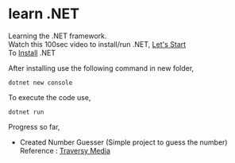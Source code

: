 # learn .NET

Learning the .NET framework.<br>
Watch this 100sec video to install/run .NET, [Let's Start](https://www.youtube.com/watch?v=ravLFzIguCM)<br>
To [Install](https://dotnet.microsoft.com/en-us/download) .NET<br>

After installing use the following command in new folder,
```
dotnet new console
```

To execute the code use,
```
dotnet run
```

Progress so far,<br>

- Created Number Guesser (Simple project to guess the number)<br>
  Reference : [Traversy Media](https://www.youtube.com/watch?v=GcFJjpMFJvI) 
  
